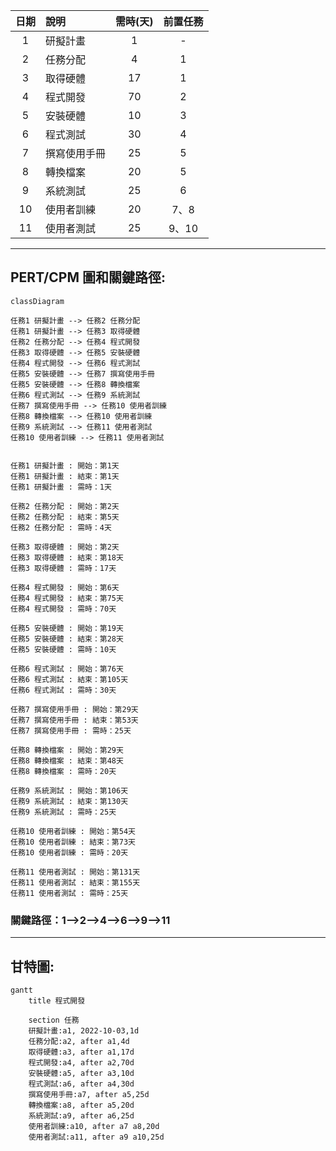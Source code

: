 |日期|說明|需時(天)|前置任務|
|:--:|:--|:--:|:--:|
|1|研擬計畫|1|-|
|2|任務分配|4|1|
|3|取得硬體|17|1|
|4|程式開發|70|2|
|5|安裝硬體|10|3|
|6|程式測試|30|4|
|7|撰寫使用手冊|25|5|
|8|轉換檔案|20|5|
|9|系統測試|25|6|
|10|使用者訓練|20|7、8|
|11|使用者測試|25|9、10|
---------------------------------
## PERT/CPM 圖和關鍵路徑:
```mermaid
classDiagram

任務1 研擬計畫 --> 任務2 任務分配
任務1 研擬計畫 --> 任務3 取得硬體
任務2 任務分配 --> 任務4 程式開發
任務3 取得硬體 --> 任務5 安裝硬體
任務4 程式開發 --> 任務6 程式測試
任務5 安裝硬體 --> 任務7 撰寫使用手冊
任務5 安裝硬體 --> 任務8 轉換檔案
任務6 程式測試 --> 任務9 系統測試
任務7 撰寫使用手冊 --> 任務10 使用者訓練
任務8 轉換檔案 --> 任務10 使用者訓練
任務9 系統測試 --> 任務11 使用者測試
任務10 使用者訓練 --> 任務11 使用者測試


任務1 研擬計畫 : 開始：第1天
任務1 研擬計畫 : 結束：第1天
任務1 研擬計畫 : 需時：1天

任務2 任務分配 : 開始：第2天
任務2 任務分配 : 結束：第5天
任務2 任務分配 : 需時：4天

任務3 取得硬體 : 開始：第2天
任務3 取得硬體 : 結束：第18天
任務3 取得硬體 : 需時：17天

任務4 程式開發 : 開始：第6天
任務4 程式開發 : 結束：第75天
任務4 程式開發 : 需時：70天

任務5 安裝硬體 : 開始：第19天
任務5 安裝硬體 : 結束：第28天
任務5 安裝硬體 : 需時：10天

任務6 程式測試 : 開始：第76天
任務6 程式測試 : 結束：第105天
任務6 程式測試 : 需時：30天

任務7 撰寫使用手冊 : 開始：第29天
任務7 撰寫使用手冊 : 結束：第53天
任務7 撰寫使用手冊 : 需時：25天

任務8 轉換檔案 : 開始：第29天
任務8 轉換檔案 : 結束：第48天
任務8 轉換檔案 : 需時：20天

任務9 系統測試 : 開始：第106天
任務9 系統測試 : 結束：第130天
任務9 系統測試 : 需時：25天

任務10 使用者訓練 : 開始：第54天
任務10 使用者訓練 : 結束：第73天
任務10 使用者訓練 : 需時：20天

任務11 使用者測試 : 開始：第131天
任務11 使用者測試 : 結束：第155天
任務11 使用者測試 : 需時：25天
```

### 關鍵路徑：1-->2-->4-->6-->9-->11


---------------------------------
## 甘特圖:
```mermaid
gantt
    title 程式開發
    
    section 任務
    研擬計畫:a1, 2022-10-03,1d
    任務分配:a2, after a1,4d
    取得硬體:a3, after a1,17d
    程式開發:a4, after a2,70d
    安裝硬體:a5, after a3,10d
    程式測試:a6, after a4,30d
    撰寫使用手冊:a7, after a5,25d
    轉換檔案:a8, after a5,20d
    系統測試:a9, after a6,25d
    使用者訓練:a10, after a7 a8,20d
    使用者測試:a11, after a9 a10,25d
```
